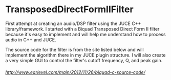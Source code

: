 # TransposedDirectFormIIFilter
First attempt at creating an audio/DSP filter using the JUCE C++ library/framework.
I started with a Biquad Transposed Direct Form II filter because it's easy to implement
and will help me understand how to process audio in C++ and JUCE. 

The source code for the filter is from the site listed below and will implement the 
algorithm there in my JUCE plugin structure. I will also create a very simple GUI to 
control the filter's cutoff frequency, Q, and peak gain.

###### http://www.earlevel.com/main/2012/11/26/biquad-c-source-code/
